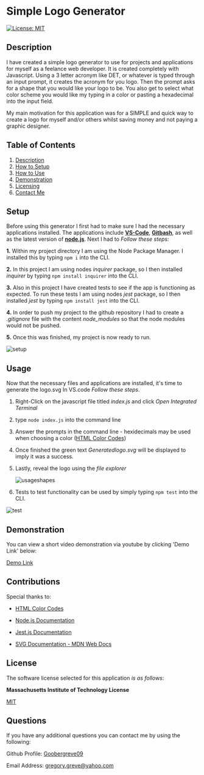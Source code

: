 # Simple Logo Generator

  [![License: MIT](https://img.shields.io/badge/License-MIT-yellow.svg)](https://opensource.org/licenses/MIT)

  
## Description

I have created a simple logo generator to use for projects and applications for myself as a feelance web developer. It is created completely with Javascript. Using a 3 letter acronym like DET, or whatever is typed through an input prompt, it creates the acronym for you logo. Then the prompt asks for a shape that you would like your logo to be. You also get to select what color scheme you would like my typing in a color or pasting a hexadecimal into the input field. 

My main motivation for this application was for a SIMPLE and quick way to create a logo for myself and/or others whilst saving money and not paying a graphic designer. 
  
## Table of Contents

1. [Description](#description)  
2. [How to Setup](#setup)  
3. [How to Use](#usage)  
4. [Demonstration](#demonstration)
4. [Licensing](#license)   
5. [Contact Me](#questions)

## Setup

Before using this generator I first had to make sure I had the necessary applications installed. The applications include [**VS-Code**](https://code.visualstudio.com/download), [**Gitbash**](https://gitforwindows.org/), as well as the latest version of [**node.js**](https://nodejs.org/en/download). Next I had to *Follow these steps:*

**1.** Within my project directory I am using the Node Package Manager. I installed this by typing `npm i` into the CLI.

**2.** In this project I am using nodes *inquirer* package, so I then installed *inquirer* by typing `npm install inquirer` into the CLI.
   
**3.** Also in this project I have created tests to see if the app is functioning as expected. To run these tests I am using nodes *jest* package, so I then installed *jest* by typing `npm install jest` into the CLI.

**4.** In order to push my project to the github repository I had to create a *.gitignore* file with the content *node_modules* so that the node modules would not be pushed.
   
**5.** Once this was finished, my project is now ready to run.
     

![setup](https://github.com/Goobergreve09/simple-logo-generator/assets/143923830/83a11d17-2fb4-4c7e-9143-7316d5620510)





## Usage

Now that the necessary files and applications are installed, it's  time to generate the logo.svg In VS.code *Follow these steps*.

1. Right-Click on the javascript file titled *index.js* and click *Open Integrated Terminal*

2. type `node index.js` into the command line

3. Answer the prompts in the command line - hexidecimals may be used when choosing a color ([HTML Color Codes](https://htmlcolorcodes.com/))

4. Once finished the green text *Generatedlogo.svg* will be displayed to imply it was a success.

5. Lastly, reveal the logo using the *file explorer*

   ![usageshapes](https://github.com/Goobergreve09/simple-logo-generator/assets/143923830/c723ef03-4005-44a2-aab9-d6ae9e9d2586)

6. Tests to test functionality can be used by simply typing `npm test` into the CLI.

![test](https://github.com/Goobergreve09/simple-logo-generator/assets/143923830/e82af825-3a52-48d8-8dab-44e432fb7ff4)



## Demonstration

You can view a short video demonstration via youtube by clicking 'Demo Link' below:

[Demo Link](https://www.youtube.com/watch?v=2riNSkRb9rQ)

## Contributions

Special thanks to:

* [HTML Color Codes](https://htmlcolorcodes.com/)

* [Node.js Documentation](https://nodejs.org/api/esm.html)

* [Jest.js Documentation](https://jestjs.io/docs/jest-platform)

* [SVG Documentation - MDN Web Docs](https://developer.mozilla.org/en-US/docs/Web/SVG/Tutorial/Basic_Shapes)

## License

The software license selected for this application *is as follows*:

**Massachusetts Institute of Technology License**

[MIT](https://opensource.org/licenses/MIT)



## Questions

If you have any additional questions you can contact me by using the following:

 Github Profile: [Goobergreve09](https://www.github.com/Goobergreve09)

 Email Address: gregory.greve@yahoo.com


